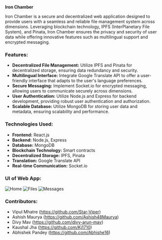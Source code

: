 **Iron Chamber**

Iron Chamber is a secure and decentralized web application designed to provide users with a seamless and reliable file management system across dimensions. Leveraging blockchain technology, IPFS (InterPlanetary File System), and Pinata, Iron Chamber ensures the privacy and security of user data while offering innovative features such as multilingual support and encrypted messaging.

### Features:

- **Decentralized File Management:** Utilize IPFS and Pinata for decentralized storage, ensuring data redundancy and security.
- **Multilingual Interface:** Integrate Google Translate API to offer a user-friendly interface that adapts to the user's language preferences.
- **Secure Messaging:** Implement Socket.io for encrypted messaging, allowing users to communicate securely across dimensions.
- **User Authentication:** Utilize Node.js and Express for backend development, providing robust user authentication and authorization.
- **Scalable Database:** Utilize MongoDB for storing user data and metadata, ensuring scalability and performance.

### Technologies Used:

- **Frontend:** React.js
- **Backend:** Node.js, Express
- **Database:** MongoDB
- **Blockchain Technology:** Smart contracts
- **Decentralized Storage:** IPFS, Pinata
- **Translation:** Google Translate API
- **Real-time Communication:** Socket.io
  
### UI of Web App:
![Home](https://github.com/Star-Viper/TechSpark_Galactic/assets/125679638/1d842d70-39f8-4d65-888a-be3ab4bd1b2c)
![Files](https://github.com/Star-Viper/TechSpark_Galactic/assets/125679638/2d419fa9-3997-462e-8e8d-ea1062e36e9b)
![Messages](https://github.com/Star-Viper/TechSpark_Galactic/assets/125679638/a5e0f36a-b36f-4058-b126-04f961019e89)


### Contributors:

- Vipul Mhatre (https://github.com/Star-Viper)
- Ashish Maurya (https://github.com/Ashish48Maurya)
- Divy Mav (https://github.com/divy-arun-mav)
- Kaushal Jha (https://github.com/Kj1710)
- Abhishek Pandey (https://github.com/Abhishe16)
